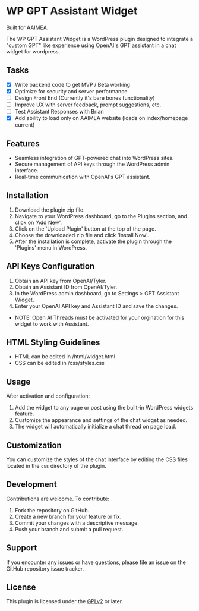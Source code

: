 # WP GPT Assistant Widget

Built for AAIMEA.

The WP GPT Assistant Widget is a WordPress plugin designed to integrate a "custom GPT" like experience using OpenAI's GPT assistant in a chat widget for wordpress.

## Tasks
- [x] Write backend code to get MVP / Beta working
- [x] Optimize for security and server performance
- [ ] Design Front End (Currently it's bare bones functionality)
- [ ] Improve UX with server feedback, prompt suggestions, etc.
- [ ] Test Assistant Responses with Brian
- [X] Add ability to load only on AAIMEA website (loads on index/homepage current)

## Features

- Seamless integration of GPT-powered chat into WordPress sites.
- Secure management of API keys through the WordPress admin interface.
- Real-time communication with OpenAI's GPT assistant.

## Installation

1. Download the plugin zip file.
2. Navigate to your WordPress dashboard, go to the Plugins section, and click on 'Add New'.
3. Click on the 'Upload Plugin' button at the top of the page.
4. Choose the downloaded zip file and click 'Install Now'.
5. After the installation is complete, activate the plugin through the 'Plugins' menu in WordPress.

## API Keys Configuration

1. Obtain an API key from OpenAI/Tyler.
2. Obtain an Assistant ID from OpenAI/Tyler.
3. In the WordPress admin dashboard, go to Settings > GPT Assistant Widget.
4. Enter your OpenAI API key and Assistant ID and save the changes.
* NOTE: Open AI Threads must be activated for your orgination for this widget to work with Assistant.

## HTML Styling Guidelines
* HTML can be edited in /html/widget.html
* CSS can be edited in /css/styles.css

## Usage

After activation and configuration:

1. Add the widget to any page or post using the built-in WordPress widgets feature.
2. Customize the appearance and settings of the chat widget as needed.
3. The widget will automatically initialize a chat thread on page load.

## Customization

You can customize the styles of the chat interface by editing the CSS files located in the `css` directory of the plugin.

## Development

Contributions are welcome. To contribute:

1. Fork the repository on GitHub.
2. Create a new branch for your feature or fix.
3. Commit your changes with a descriptive message.
4. Push your branch and submit a pull request.

## Support

If you encounter any issues or have questions, please file an issue on the GitHub repository issue tracker.

## License

This plugin is licensed under the [GPLv2](http://www.gnu.org/licenses/gpl-2.0.html) or later.
